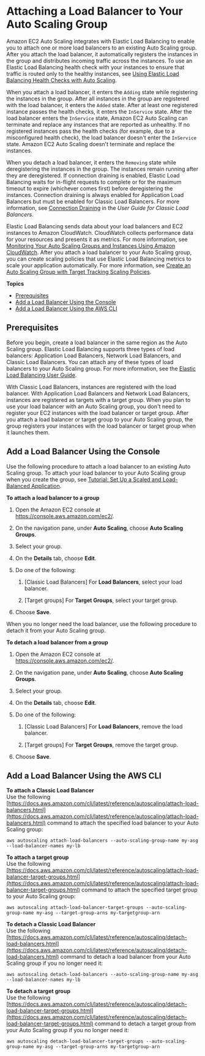 # Attaching a Load Balancer to Your Auto Scaling Group<a name="attach-load-balancer-asg"></a>

Amazon EC2 Auto Scaling integrates with Elastic Load Balancing to enable you to attach one or more load balancers to an existing Auto Scaling group\. After you attach the load balancer, it automatically registers the instances in the group and distributes incoming traffic across the instances\. To use an Elastic Load Balancing health check with your instances to ensure that traffic is routed only to the healthy instances, see [Using Elastic Load Balancing Health Checks with Auto Scaling](as-add-elb-healthcheck.md)\.

When you attach a load balancer, it enters the `Adding` state while registering the instances in the group\. After all instances in the group are registered with the load balancer, it enters the `Added` state\. After at least one registered instance passes the health checks, it enters the `InService` state\. After the load balancer enters the `InService` state, Amazon EC2 Auto Scaling can terminate and replace any instances that are reported as unhealthy\. If no registered instances pass the health checks \(for example, due to a misconfigured health check\), the load balancer doesn't enter the `InService` state\. Amazon EC2 Auto Scaling doesn't terminate and replace the instances\.

When you detach a load balancer, it enters the `Removing` state while deregistering the instances in the group\. The instances remain running after they are deregistered\. If connection draining is enabled, Elastic Load Balancing waits for in\-flight requests to complete or for the maximum timeout to expire \(whichever comes first\) before deregistering the instances\. Connection draining is always enabled for Application Load Balancers but must be enabled for Classic Load Balancers\. For more information, see [Connection Draining](https://docs.aws.amazon.com/elasticloadbalancing/latest/classic/config-conn-drain.html) in the *User Guide for Classic Load Balancers*\.

Elastic Load Balancing sends data about your load balancers and EC2 instances to Amazon CloudWatch\. CloudWatch collects performance data for your resources and presents it as metrics\. For more information, see [Monitoring Your Auto Scaling Groups and Instances Using Amazon CloudWatch](as-instance-monitoring.md)\. After you attach a load balancer to your Auto Scaling group, you can create scaling policies that use Elastic Load Balancing metrics to scale your application automatically\. For more information, see [Create an Auto Scaling Group with Target Tracking Scaling Policies](as-scaling-target-tracking.md#policy_creating)\.

**Topics**
+ [Prerequisites](#as-add-load-balancer-prerequisites)
+ [Add a Load Balancer Using the Console](#as-add-load-balancer-console)
+ [Add a Load Balancer Using the AWS CLI](#as-add-load-balancer-aws-cli)

## Prerequisites<a name="as-add-load-balancer-prerequisites"></a>

Before you begin, create a load balancer in the same region as the Auto Scaling group\. Elastic Load Balancing supports three types of load balancers: Application Load Balancers, Network Load Balancers, and Classic Load Balancers\. You can attach any of these types of load balancers to your Auto Scaling group\. For more information, see the [Elastic Load Balancing User Guide](https://docs.aws.amazon.com/elasticloadbalancing/latest/userguide/)\.

With Classic Load Balancers, instances are registered with the load balancer\. With Application Load Balancers and Network Load Balancers, instances are registered as targets with a target group\. When you plan to use your load balancer with an Auto Scaling group, you don't need to register your EC2 instances with the load balancer or target group\. After you attach a load balancer or target group to your Auto Scaling group, the group registers your instances with the load balancer or target group when it launches them\.

## Add a Load Balancer Using the Console<a name="as-add-load-balancer-console"></a>

Use the following procedure to attach a load balancer to an existing Auto Scaling group\. To attach your load balancer to your Auto Scaling group when you create the group, see [Tutorial: Set Up a Scaled and Load\-Balanced Application](as-register-lbs-with-asg.md)\.

**To attach a load balancer to a group**

1. Open the Amazon EC2 console at [https://console\.aws\.amazon\.com/ec2/](https://console.aws.amazon.com/ec2/)\.

1. On the navigation pane, under **Auto Scaling**, choose **Auto Scaling Groups**\.

1. Select your group\.

1. On the **Details** tab, choose **Edit**\.

1. Do one of the following:

   1. \[Classic Load Balancers\] For **Load Balancers**, select your load balancer\.

   1. \[Target groups\] For **Target Groups**, select your target group\.

1. Choose **Save**\.

When you no longer need the load balancer, use the following procedure to detach it from your Auto Scaling group\.

**To detach a load balancer from a group**

1. Open the Amazon EC2 console at [https://console\.aws\.amazon\.com/ec2/](https://console.aws.amazon.com/ec2/)\.

1. On the navigation pane, under **Auto Scaling**, choose **Auto Scaling Groups**\.

1. Select your group\.

1. On the **Details** tab, choose **Edit**\.

1. Do one of the following:

   1. \[Classic Load Balancers\] For **Load Balancers**, remove the load balancer\.

   1. \[Target groups\] For **Target Groups**, remove the target group\.

1. Choose **Save**\.

## Add a Load Balancer Using the AWS CLI<a name="as-add-load-balancer-aws-cli"></a>

**To attach a Classic Load Balancer**  
Use the following [https://docs.aws.amazon.com/cli/latest/reference/autoscaling/attach-load-balancers.html](https://docs.aws.amazon.com/cli/latest/reference/autoscaling/attach-load-balancers.html) command to attach the specified load balancer to your Auto Scaling group:

```
aws autoscaling attach-load-balancers --auto-scaling-group-name my-asg --load-balancer-names my-lb
```

**To attach a target group**  
Use the following [https://docs.aws.amazon.com/cli/latest/reference/autoscaling/attach-load-balancer-target-groups.html](https://docs.aws.amazon.com/cli/latest/reference/autoscaling/attach-load-balancer-target-groups.html) command to attach the specified target group to your Auto Scaling group:

```
aws autoscaling attach-load-balancer-target-groups --auto-scaling-group-name my-asg --target-group-arns my-targetgroup-arn
```

**To detach a Classic Load Balancer**  
Use the following [https://docs.aws.amazon.com/cli/latest/reference/autoscaling/detach-load-balancers.html](https://docs.aws.amazon.com/cli/latest/reference/autoscaling/detach-load-balancers.html) command to detach a load balancer from your Auto Scaling group if you no longer need it:

```
aws autoscaling detach-load-balancers --auto-scaling-group-name my-asg --load-balancer-names my-lb
```

**To detach a target group**  
Use the following [https://docs.aws.amazon.com/cli/latest/reference/autoscaling/detach-load-balancer-target-groups.html](https://docs.aws.amazon.com/cli/latest/reference/autoscaling/detach-load-balancer-target-groups.html) command to detach a target group from your Auto Scaling group if you no longer need it:

```
aws autoscaling detach-load-balancer-target-groups --auto-scaling-group-name my-asg --target-group-arns my-targetgroup-arn
```